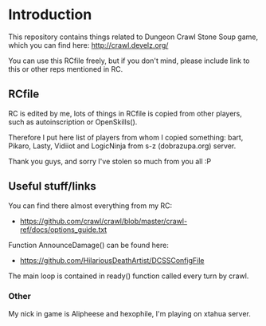 # Introduction
This repository contains things related to Dungeon Crawl Stone Soup game, which you can find here: http://crawl.develz.org/

You can use this RCfile freely, but if you don't mind, please include link to this or other reps mentioned in RC.

## RCfile
RC is edited by me, lots of things in RCfile is copied from other players, such as autoinscription or OpenSkills().

Therefore I put here list of players from whom I copied something: bart, Pikaro, Lasty, Vidiiot
and LogicNinja from s-z (dobrazupa.org) server.

Thank you guys, and sorry I've stolen so much from you all :P

## Useful stuff/links

You can find there almost everything from my RC:
 - https://github.com/crawl/crawl/blob/master/crawl-ref/docs/options_guide.txt

Function AnnounceDamage() can be found here:
 - https://github.com/HilariousDeathArtist/DCSSConfigFile

The main loop is contained in ready() function called every turn by crawl.


### Other
My nick in game is Alipheese and hexophile, I'm playing on xtahua server.
